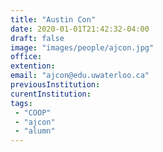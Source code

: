 ```yaml
---
title: "Austin Con"
date: 2020-01-01T21:42:32-04:00
draft: false
image: "images/people/ajcon.jpg"
office:
extention:
email: "ajcon@edu.uwaterloo.ca"
previousInstitution: 
curentInstitution: 
tags:
 - "COOP"
 - "ajcon"
 - "alumn"
---
```

